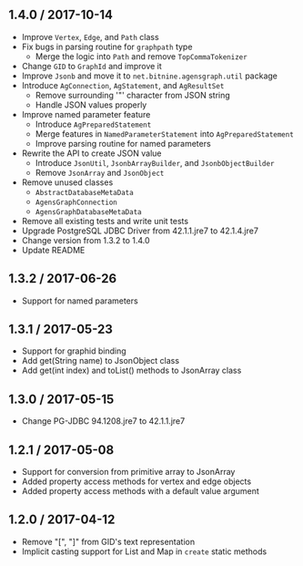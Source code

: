 1.4.0 / 2017-10-14
------------------
* Improve `Vertex`, `Edge`, and `Path` class
* Fix bugs in parsing routine for `graphpath` type
  * Merge the logic into `Path` and remove `TopCommaTokenizer`
* Change `GID` to `GraphId` and improve it
* Improve `Jsonb` and move it to `net.bitnine.agensgraph.util` package
* Introduce `AgConnection`, `AgStatement`, and `AgResultSet`
  * Remove surrounding '"' character from JSON string
  * Handle JSON values properly
* Improve named parameter feature
  * Introduce `AgPreparedStatement`
  * Merge features in `NamedParameterStatement` into `AgPreparedStatement`
  * Improve parsing routine for named parameters
* Rewrite the API to create JSON value
  * Introduce `JsonUtil`, `JsonbArrayBuilder`, and `JsonbObjectBuilder`
  * Remove `JsonArray` and `JsonObject`
* Remove unused classes
  * `AbstractDatabaseMetaData`
  * `AgensGraphConnection`
  * `AgensGraphDatabaseMetaData`
* Remove all existing tests and write unit tests
* Upgrade PostgreSQL JDBC Driver from 42.1.1.jre7 to 42.1.4.jre7
* Change version from 1.3.2 to 1.4.0
* Update README

1.3.2 / 2017-06-26
------------------
* Support for named parameters

1.3.1 / 2017-05-23
------------------
* Support for graphid binding
* Add get(String name) to JsonObject class
* Add get(int index) and toList() methods to JsonArray class

1.3.0 / 2017-05-15
------------------
* Change PG-JDBC 94.1208.jre7 to 42.1.1.jre7

1.2.1 / 2017-05-08
------------------
* Support for conversion from primitive array to JsonArray
* Added property access methods for vertex and edge objects
* Added property access methods with a default value argument

1.2.0 / 2017-04-12
------------------
* Remove "[", "]" from GID's text representation
* Implicit casting support for List and Map in `create` static methods
